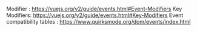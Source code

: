 Modifier : https://vuejs.org/v2/guide/events.html#Event-Modifiers
Key Modifiers: https://vuejs.org/v2/guide/events.html#Key-Modifiers
Event compatibility tables : https://www.quirksmode.org/dom/events/index.html
